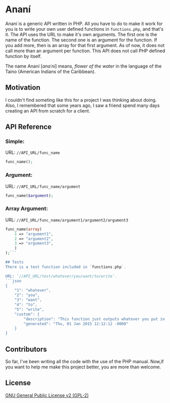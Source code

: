 Ananí
=====
Ananí is a generic API written in PHP. All you have to do to make it work for you is to write your own user defined functions in `functions.php`, and that's it. The API uses the URL to make it's own arguments. The first one is the name of the function. The second one is an argument for the function. If you add more, then is an array for that first argument. As of now, it does not call more than an argument per function. This API does not call PHP defined function by itself.

The name Ananí [*ana´ni*] means, *flower of the water* in the language of the Taino (American Indians of the Caribbean).

## Motivation
I couldn't find someting like this for a project I was thinking about doing. Also, I remembered that some years ago, I saw a friend spend many days creating an API from scratch for a client.

## API Reference
### Simple:
URL: `//API_URL/func_name`
```PHP
func_name();
```
### Argument:
URL: `//API_URL/func_name/argument`
```PHP
func_name($argument);
```
### Array Argument:
URL: `//API_URL/func_name/argument1/argument2/argument3`
```PHP
func_name(array(
    1 => "argument1",
    2 => "argument2",
    3 => "argument3",
    )
);```

## Tests
There is a test function included in `functions.php`. 

URL: `//API_URL/test/whatever/you/want/to/write`.
```json
{
    "1": "whatever",
    "2": "you",
    "3": "want",
    "4": "to",
    "5": "write",
    "custom": {
        "description": "This function just outputs whatever you put in the URL.",
        "generated": "Thu, 01 Jan 2015 12:12:12 -0000"
    }
}
```

## Contributors
So far, I've been writing all the code with the use of the PHP manual. Now,if you want to help me make this project better, you are more than welcome.

## License
[GNU General Public License v2 (GPL-2)](http://www.gnu.org/licenses/gpl-2.0.txt)
